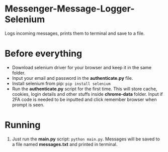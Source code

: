 # Messenger-Message-Logger-Selenium
Logs incoming messages, prints them to terminal and save to a file.

# Before everything
- Download selenium driver for your browser and keep it in the same folder.
- Input your email and password in the **authenticate.py** file.
- Install selenium from pip: `pip install selenium`
- Run the **authenticate.py** script for the first time. This will store cache, cookies, login details and other stuffs inside **chrome-data** folder. Input if 2FA code is needed to be inputted and click remember browser when prompt is seen.

# Running
1. Just run the **main.py** script: `python main.py`. Messages will be saved to a file named **messages.txt** and printed in terminal.
